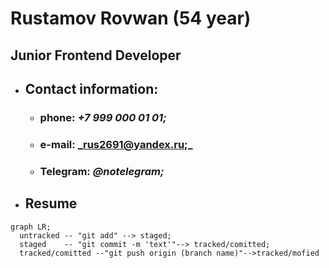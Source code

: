 # __Rustamov Rovwan (54 year)__

## Junior Frontend Developer

* ## __Contact information:__

    * ### phone: _+7 999 000 01 01;_
    * ### e-mail: _rus2691@yandex.ru;_
    * ### Telegram: _@notelegram;_

* ## Resume


```mermaid
graph LR;
  untracked -- "git add" --> staged;
  staged    -- "git commit -m 'text'"--> tracked/comitted;
  tracked/comitted --"git push origin (branch name)"-->tracked/mofied

```